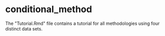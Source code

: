 # conditional_method
The "Tutorial.Rmd" file contains a tutorial for all methodologies using four distinct data sets.
